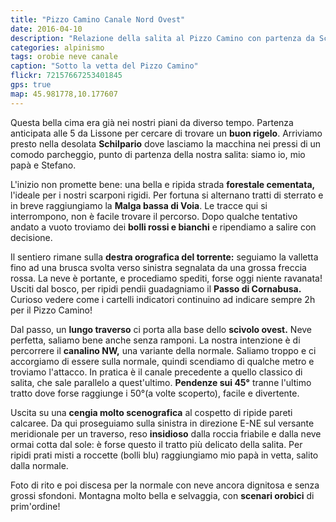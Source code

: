```yaml
---
title: "Pizzo Camino Canale Nord Ovest"
date: 2016-04-10
description: "Relazione della salita al Pizzo Camino con partenza da Schilpario per la variante del canale nord ovest"
categories: alpinismo
tags: orobie neve canale
caption: "Sotto la vetta del Pizzo Camino"
flickr: 72157667253401845
gps: true
map: 45.981778,10.177607
---
```


Questa bella cima era già nei nostri piani da diverso tempo. Partenza anticipata alle 5 da Lissone per cercare di trovare un **buon rigelo**. Arriviamo presto nella desolata **Schilpario** dove lasciamo la macchina nei pressi di un comodo parcheggio, punto di partenza della nostra salita: siamo io, mio papà e Stefano.

L'inizio non promette bene: una bella e ripida strada **forestale cementata,** l'ideale per i nostri scarponi rigidi. Per fortuna si alternano tratti di sterrato e in breve raggiungiamo la **Malga bassa di Voia**. Le tracce qui si interrompono, non è facile trovare il percorso. Dopo qualche tentativo andato a vuoto troviamo dei **bolli rossi e bianchi** e ripendiamo a salire con decisione.

Il sentiero rimane sulla **destra orografica del torrente:** seguiamo la valletta fino ad una brusca svolta verso sinistra segnalata da una grossa freccia rossa. La neve è portante, e procediamo spediti, forse oggi niente ravanata! Usciti dal bosco, per ripidi pendii guadagniamo il **Passo di Cornabusa.** Curioso vedere come i cartelli indicatori continuino ad indicare sempre 2h per il Pizzo Camino!

Dal passo, un **lungo traverso** ci porta alla base dello **scivolo ovest.** Neve perfetta, saliamo bene anche senza ramponi. La nostra intenzione è di percorrere il **canalino NW,** una variante della normale. Saliamo troppo e ci accorgiamo di essere sulla normale, quindi scendiamo di qualche metro e troviamo l'attacco. In pratica è il canale precedente a quello classico di salita, che sale parallelo a quest'ultimo. **Pendenze sui 45°** tranne l'ultimo tratto dove forse raggiunge i 50°(a volte scoperto), facile e divertente.

Uscita su una **cengia molto scenografica** al cospetto di ripide pareti calcaree. Da qui proseguiamo sulla sinistra in direzione E-NE sul versante meridionale per un traverso, reso **insidioso** dalla roccia friabile e dalla neve ormai cotta dal sole: è forse questo il tratto più delicato della salita. Per ripidi prati misti a roccette (bolli blu) raggiungiamo mio papà in vetta, salito dalla normale.

Foto di rito e poi discesa per la normale con neve ancora dignitosa e senza grossi sfondoni. Montagna molto bella e selvaggia, con **scenari orobici** di prim'ordine!